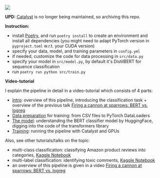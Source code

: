 <img src="https://habrastorage.org/webt/vc/3r/cw/vc3rcwkzc1ddo7s4tux1ys-us0i.png" />

**UPD:** [Catalyst](https://github.com/catalyst-team/catalyst) is no longer being maintained, so archiving this repo. 

**Instruction:**

- install [Poetry](https://python-poetry.org/docs/basic-usage/), and run `poetry install` to create an environment and install all dependencies (you might need to adapt PyTorch version in `pyproject.toml` w.r.t. your CUDA version)
- specify your data, model, and training parameters in `config.yml`
- if needed, customize the code for data processing in `src/data.py`
- specify your model in `src/model.py`, by default it's DistilBERT for sequence classification
- run `poetry run python src/train.py`

**Video-tutorial**

I explain the pipeline in detail in a video-tutorial which consists of 4 parts:

- [Intro](https://youtu.be/fPDUcaLPu58): overview of this pipeline, introducing the classification task + overview of the previous talk [Firing a cannon at sparrows: BERT vs. logreg](https://youtu.be/JIU6WZuWl6k)
- [Data preparation](https://youtu.be/7zoNJV67dkA) for training: from CSV files to PyTorch DataLoaders
- [The model](https://youtu.be/StbFK_rp_rY): understanding the BERT classifier model by HuggingFace, digging into the code of the transformers library
- [Training](https://youtu.be/A5brO93bRis): running the pipeline with Catalyst and GPUs

Also, see other tutorials/talks on the topic:

 - multi-class classification: classifying Amazon product reviews into categories, [Kaggle Notebook](https://www.kaggle.com/kashnitsky/distillbert-catalyst-amazon-product-reviews)
 - multi-label classification: identifying toxic comments, [Kaggle Notebook](https://www.kaggle.com/kashnitsky/catalyst-distilbert-multilabel-clf-toxic-comments)
 - an overview of this pipeline is given in a video [Firing a cannon at sparrows: BERT vs. logreg](https://youtu.be/JIU6WZuWl6k)
